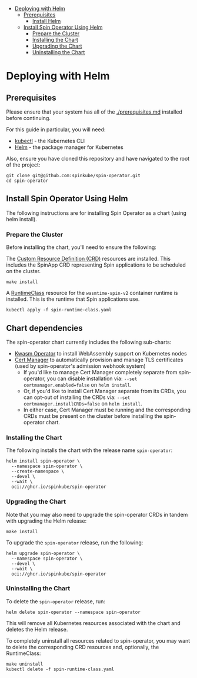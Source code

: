 - [Deploying with Helm](#deploying-with-helm)
  - [Prerequisites](#prerequisites)
    - [Install Helm](#install-helm)
  - [Install Spin Operator Using Helm](#install-spin-operator-using-helm)
    - [Prepare the Cluster](#prepare-the-cluster)
    - [Installing the Chart](#installing-the-chart)
    - [Upgrading the Chart](#upgrading-the-chart)
    - [Uninstalling the Chart](#uninstalling-the-chart)

# Deploying with Helm

## Prerequisites

Please ensure that your system has all of the [./prerequisites.md](prerequisites) installed before continuing.

For this guide in particular, you will need:

- [kubectl](./prerequisites.md#kubectl) - the Kubernetes CLI
- [Helm](./prerequisites.md#helm) - the package manager for Kubernetes

<!-- NOTE: remove this prerequisite when the runtime-class and CRDs can be applied from their release artifacts, i.e. when repo and release are public -->

Also, ensure you have cloned this repository and have navigated to the root of the project:

```console
git clone git@github.com:spinkube/spin-operator.git
cd spin-operator
```

## Install Spin Operator Using Helm

The following instructions are for installing Spin Operator as a chart (using helm install).

### Prepare the Cluster

Before installing the chart, you'll need to ensure the following:

The [Custom Resource Definition (CRD)](glossary-of-terms#custom-resource-definition-crd) resources are installed. This includes the SpinApp CRD representing Spin applications to be scheduled on the cluster.

<!-- TODO: replace with e.g. 'kubectl apply -f https://github.com/spinkube/spin-operator/releases/download/v0.1.0-rc.1/spin-operator.crds.yaml' -->

```console
make install
```

A [RuntimeClass](glossary-of-terms/#runtime-class) resource for the `wasmtime-spin-v2` container runtime is installed. This is the runtime that Spin applications use.

<!-- TODO: replace with e.g. 'kubectl apply -f https://github.com/spinkube/spin-operator/releases/download/v0.1.0-rc.1/spin-operator.runtime-class.yaml' -->

```console
kubectl apply -f spin-runtime-class.yaml
```

## Chart dependencies

The spin-operator chart currently includes the following sub-charts:

- [Kwasm Operator](https://github.com/kwasm/kwasm-operator) to install WebAssembly support on Kubernetes nodes
- [Cert Manager](https://github.com/cert-manager/cert-manager) to automatically provision and manage TLS certificates (used by spin-operator's admission webhook system)
  - If you'd like to manage Cert Manager completely separate from spin-operator, you can disable installation via:
    `--set certmanager.enabled=false` on `helm install`.
  - Or, if you'd like to install Cert Manager separate from its CRDs, you can opt-out of installing the CRDs via:
    `--set certmanager.installCRDs=false` on `helm install`.
  - In either case, Cert Manager must be running and the corresponding CRDs must be present on the cluster before installing the spin-operator chart.

### Installing the Chart

The following installs the chart with the release name `spin-operator`:

<!-- TODO: remove '--devel' flag once we have our first non-prerelease chart available, e.g. when v0.1.0 of this project is released and public -->

```console
helm install spin-operator \
  --namespace spin-operator \
  --create-namespace \
  --devel \
  --wait \
  oci://ghcr.io/spinkube/spin-operator
```

### Upgrading the Chart

Note that you may also need to upgrade the spin-operator CRDs in tandem with upgrading the Helm release:

<!-- TODO: replace with e.g. 'kubectl apply -f https://github.com/spinkube/spin-operator/releases/download/v0.1.0-rc.1/spin-operator.crds.yaml' -->

```
make install
```

To upgrade the `spin-operator` release, run the following:

<!-- TODO: remove '--devel' flag once we have our first non-prerelease chart available, e.g. when v0.1.0 of this project is released and public -->

```console
helm upgrade spin-operator \
  --namespace spin-operator \
  --devel \
  --wait \
  oci://ghcr.io/spinkube/spin-operator
```

### Uninstalling the Chart

To delete the `spin-operator` release, run:

```console
helm delete spin-operator --namespace spin-operator
```

This will remove all Kubernetes resources associated with the chart and deletes the Helm release.

To completely uninstall all resources related to spin-operator, you may want to delete the corresponding CRD resources and, optionally, the RuntimeClass:

<!-- TODO: replace with:
```console
kubectl delete -f https://github.com/spinkube/spin-operator/releases/download/v0.1.0-rc.1/spin-operator.crds.yaml

kubectl delete -f https://github.com/spinkube/spin-operator/releases/download/v0.1.0-rc.1/spin-operator.runtime-class.yaml
```
-->

```console
make uninstall
kubectl delete -f spin-runtime-class.yaml
```

<!-- TODO: list out configuration options? -->
